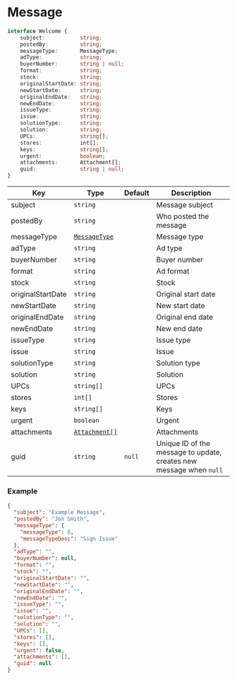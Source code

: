 # Message

```typescript
interface Welcome {
    subject:           string;
    postedBy:          string;
    messageType:       MessageType;
    adType:            string;
    buyerNumber:       string | null;
    format:            string;
    stock:             string;
    originalStartDate: string;
    newStartDate:      string;
    originalEndDate:   string;
    newEndDate:        string;
    issueType:         string;
    issue:             string;
    solutionType:      string;
    solution:          string;
    UPCs:              string[];
    stores:            int[];
    keys:              string[];
    urgent:            boolean;
    attachments:       Attachment[];
    guid:              string | null;
}
```

| Key     | Type      | Default | Description                                        |
| ------- | --------- | ------- | -------------------------------------------------- |
| subject | `string`  |         | Message subject                                    |
| postedBy | `string` |         | Who posted the message                             |
| messageType | [`MessageType`](./message-type.md) | | Message type |
| adType | `string` | | Ad type |
| buyerNumber | `string` | | Buyer number |
| format | `string` | | Ad format |
| stock | `string` | | Stock |
| originalStartDate | `string` | | Original start date |
| newStartDate | `string` | | New start date |
| originalEndDate | `string` | | Original end date |
| newEndDate | `string` | | New end date |
| issueType | `string` | | Issue type |
| issue | `string` | | Issue |
| solutionType | `string` | | Solution type |
| solution | `string` | | Solution |
| UPCs | `string[]` | | UPCs |
| stores | `int[]` | | Stores |
| keys | `string[]` | | Keys |
| urgent | `boolean` | | Urgent |
| attachments | [`Attachment[]`](./attachment.md) | | Attachments |
| guid | `string` | `null` | Unique ID of the message to update, creates new message when `null` |

### Example

```json
{
  "subject": "Example Message",
  "postedBy": "Jon Smith",
  "messageType": {
    "messageType": 0,
    "messageTypeDesc": "Sign Issue"
  },
  "adType": "",
  "buyerNumber": null,
  "format": "",
  "stock": "",
  "originalStartDate": "",
  "newStartDate": "",
  "originalEndDate": "",
  "newEndDate": "",
  "issueType": "",
  "issue": "",
  "solutionType": "",
  "solution": "",
  "UPCs": [],
  "stores": [],
  "keys": [],
  "urgent": false,
  "attachments": [],
  "guid": null
}
```
